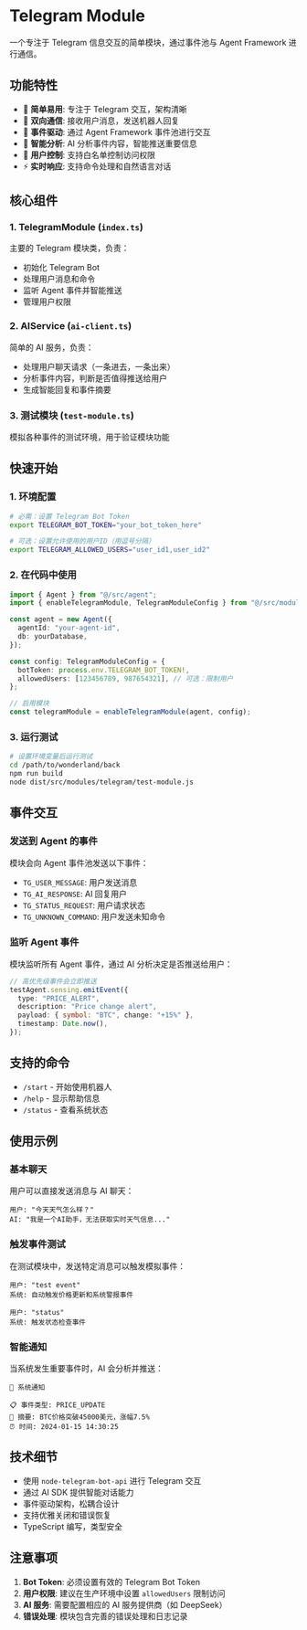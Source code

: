 # Telegram Module

一个专注于 Telegram 信息交互的简单模块，通过事件池与 Agent Framework 进行通信。

## 功能特性

- 🤖 **简单易用**: 专注于 Telegram 交互，架构清晰
- 💬 **双向通信**: 接收用户消息，发送机器人回复
- 🔄 **事件驱动**: 通过 Agent Framework 事件池进行交互
- 🎯 **智能分析**: AI 分析事件内容，智能推送重要信息
- 🔐 **用户控制**: 支持白名单控制访问权限
- ⚡ **实时响应**: 支持命令处理和自然语言对话

## 核心组件

### 1. TelegramModule (`index.ts`)
主要的 Telegram 模块类，负责：
- 初始化 Telegram Bot
- 处理用户消息和命令
- 监听 Agent 事件并智能推送
- 管理用户权限

### 2. AIService (`ai-client.ts`)
简单的 AI 服务，负责：
- 处理用户聊天请求（一条进去，一条出来）
- 分析事件内容，判断是否值得推送给用户
- 生成智能回复和事件摘要

### 3. 测试模块 (`test-module.ts`)
模拟各种事件的测试环境，用于验证模块功能

## 快速开始

### 1. 环境配置

```bash
# 必需：设置 Telegram Bot Token
export TELEGRAM_BOT_TOKEN="your_bot_token_here"

# 可选：设置允许使用的用户ID（用逗号分隔）
export TELEGRAM_ALLOWED_USERS="user_id1,user_id2"
```

### 2. 在代码中使用

```typescript
import { Agent } from "@/src/agent";
import { enableTelegramModule, TelegramModuleConfig } from "@/src/modules/telegram";

const agent = new Agent({
  agentId: "your-agent-id",
  db: yourDatabase,
});

const config: TelegramModuleConfig = {
  botToken: process.env.TELEGRAM_BOT_TOKEN!,
  allowedUsers: [123456789, 987654321], // 可选：限制用户
};

// 启用模块
const telegramModule = enableTelegramModule(agent, config);
```

### 3. 运行测试

```bash
# 设置环境变量后运行测试
cd /path/to/wonderland/back
npm run build
node dist/src/modules/telegram/test-module.js
```

## 事件交互

### 发送到 Agent 的事件

模块会向 Agent 事件池发送以下事件：

- `TG_USER_MESSAGE`: 用户发送消息
- `TG_AI_RESPONSE`: AI 回复用户
- `TG_STATUS_REQUEST`: 用户请求状态
- `TG_UNKNOWN_COMMAND`: 用户发送未知命令

### 监听 Agent 事件

模块监听所有 Agent 事件，通过 AI 分析决定是否推送给用户：

```typescript
// 高优先级事件会立即推送
testAgent.sensing.emitEvent({
  type: "PRICE_ALERT",
  description: "Price change alert",
  payload: { symbol: "BTC", change: "+15%" },
  timestamp: Date.now(),
});
```

## 支持的命令

- `/start` - 开始使用机器人
- `/help` - 显示帮助信息
- `/status` - 查看系统状态

## 使用示例

### 基本聊天
用户可以直接发送消息与 AI 聊天：
```
用户: "今天天气怎么样？"
AI: "我是一个AI助手，无法获取实时天气信息..."
```

### 触发事件测试
在测试模块中，发送特定消息可以触发模拟事件：
```
用户: "test event"
系统: 自动触发价格更新和系统警报事件

用户: "status"  
系统: 触发状态检查事件
```

### 智能通知
当系统发生重要事件时，AI 会分析并推送：
```
🔴 系统通知

📋 事件类型: PRICE_UPDATE
📝 摘要: BTC价格突破45000美元，涨幅7.5%
⏰ 时间: 2024-01-15 14:30:25
```

## 技术细节

- 使用 `node-telegram-bot-api` 进行 Telegram 交互
- 通过 AI SDK 提供智能对话能力
- 事件驱动架构，松耦合设计
- 支持优雅关闭和错误恢复
- TypeScript 编写，类型安全

## 注意事项

1. **Bot Token**: 必须设置有效的 Telegram Bot Token
2. **用户权限**: 建议在生产环境中设置 `allowedUsers` 限制访问
3. **AI 服务**: 需要配置相应的 AI 服务提供商（如 DeepSeek）
4. **错误处理**: 模块包含完善的错误处理和日志记录
